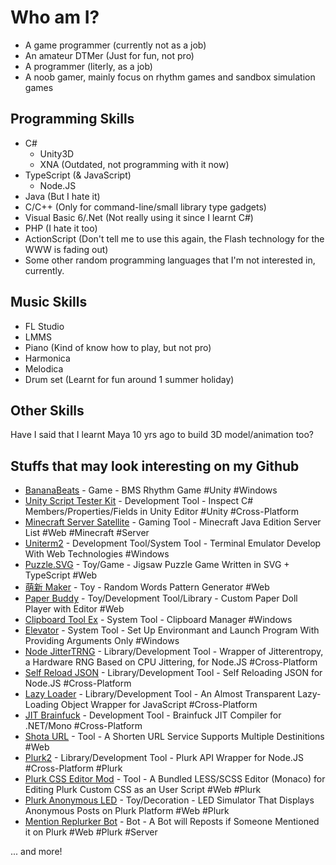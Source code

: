 # Who am I?
- A game programmer (currently not as a job)
- An amateur DTMer (Just for fun, not pro)
- A programmer (literly, as a job)
- A noob gamer, mainly focus on rhythm games and sandbox simulation games

## Programming Skills
- C#
  - Unity3D
  - XNA (Outdated, not programming with it now)
- TypeScript (& JavaScript)
  - Node.JS
- Java (But I hate it)
- C/C++ (Only for command-line/small library type gadgets)
- Visual Basic 6/.Net (Not really using it since I learnt C#)
- PHP (I hate it too)
- ActionScript (Don't tell me to use this again, the Flash technology for the WWW is fading out)
- Some other random programming languages that I'm not interested in, currently.

## Music Skills
- FL Studio
- LMMS
- Piano (Kind of know how to play, but not pro)
- Harmonica
- Melodica
- Drum set (Learnt for fun around 1 summer holiday)

## Other Skills
Have I said that I learnt Maya 10 yrs ago to build 3D model/animation too?

## Stuffs that may look interesting on my Github
- [BananaBeats](https://github.com/JLChnToZ/BMP-U) - Game - BMS Rhythm Game #Unity #Windows
- [Unity Script Tester Kit](https://github.com/JLChnToZ/UnityScriptTester) - Development Tool - Inspect C# Members/Properties/Fields in Unity Editor #Unity #Cross-Platform
- [Minecraft Server Satellite](https://github.com/JLChnToZ/mcs2) - Gaming Tool - Minecraft Java Edition Server List #Web #Minecraft #Server
- [Uniterm2](https://github.com/JLChnToZ/uniterm) - Development Tool/System Tool - Terminal Emulator Develop With Web Technologies #Windows
- [Puzzle.SVG](https://github.com/JLChnToZ/Puzzle.SVG) - Toy/Game - Jigsaw Puzzle Game Written in SVG + TypeScript #Web
- [萌新 Maker](https://github.com/JLChnToZ/mangsan-maker) - Toy - Random Words Pattern Generator #Web
- [Paper Buddy](https://github.com/JLChnToZ/paperbuddy) - Toy/Development Tool/Library - Custom Paper Doll Player with Editor #Web
- [Clipboard Tool Ex](https://github.com/JLChnToZ/clipboardtoolex) - System Tool - Clipboard Manager #Windows
- [Elevator](https://github.com/JLChnToZ/elevator) - System Tool - Set Up Environmant and Launch Program With Providing Arguments Only #Windows
- [Node JitterTRNG](https://github.com/JLChnToZ/node-jittertrng) - Library/Development Tool - Wrapper of Jitterentropy, a Hardware RNG Based on CPU Jittering, for Node.JS #Cross-Platform
- [Self Reload JSON](https://github.com/JLChnToZ/selfreloadjson) - Library/Development Tool - Self Reloading JSON for Node.JS #Cross-Platform
- [Lazy Loader](https://github.com/JLChnToZ/lazy-loader) - Library/Development Tool - An Almost Transparent Lazy-Loading Object Wrapper for JavaScript #Cross-Platform
- [JIT Brainfuck](https://github.com/JLChnToZ/JITBrainfuck) - Development Tool - Brainfuck JIT Compiler for .NET/Mono #Cross-Platform
- [Shota URL](https://github.com/JLChnToZ/shota-url) - Tool - A Shorten URL Service Supports Multiple Destinitions #Web
- [Plurk2](https://github.com/JLChnToZ/node-plurk2) - Library/Development Tool - Plurk API Wrapper for Node.JS #Cross-Platform #Plurk
- [Plurk CSS Editor Mod](https://github.com/JLChnToZ/plurk-css-editor-mod) - Tool - A Bundled LESS/SCSS Editor (Monaco) for Editing Plurk Custom CSS as an User Script #Web #Plurk
- [Plurk Anonymous LED](https://github.com/JLChnToZ/plurk-anonymous-led) - Toy/Decoration - LED Simulator That Displays Anonymous Posts on Plurk Platform #Web #Plurk
- [Mention Replurker Bot](https://github.com/JLChnToZ/mention-replurker-bot) - Bot - A Bot will Reposts if Someone Mentioned it on Plurk #Web #Plurk #Server

... and more!
